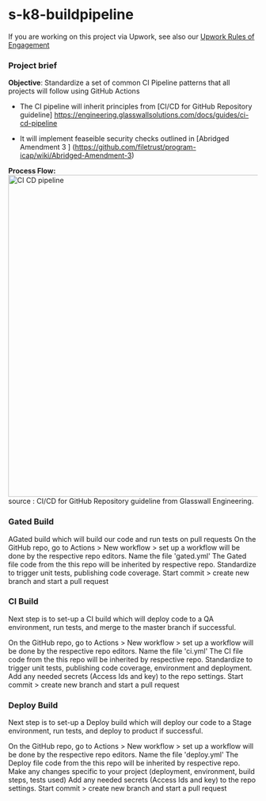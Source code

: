 # s-k8-buildpipeline

If you are working on this project via Upwork, see also our [Upwork Rules of Engagement](https://github.com/filetrust/Open-Source/blob/master/upwork/rules-of-engagement.md)

### Project brief

**Objective**: Standardize a set of common CI Pipeline patterns that all projects will follow  using GitHub Actions

- The CI pipeline will inherit principles from [CI/CD for GitHub Repository guideline] https://engineering.glasswallsolutions.com/docs/guides/ci-cd-pipeline 

- It will implement feaseible security checks outlined in [Abridged Amendment 3 ] (https://github.com/filetrust/program-icap/wiki/Abridged-Amendment-3)

**Process Flow:**
<br><img src="../img/CI-CD.png" alt="CI CD pipeline" width="650"/><br>
source : CI/CD for GitHub Repository guideline from Glasswall Engineering.

   ### Gated Build
AGated build which will build our code and run tests on pull requests
On the GitHub repo, go to Actions > New workflow > set up a workflow will be done by the respective repo editors.
Name the file 'gated.yml'
The Gated file code from the this repo will be inherited by respective repo.
Standardize to trigger unit tests, publishing code coverage. 
Start commit > create new branch and start a pull request

   ### CI Build
Next step is to set-up a CI build which will deploy code to a QA environment, run tests, and merge to the master branch if successful.

On the GitHub repo, go to Actions > New workflow > set up a workflow will be done by the respective repo editors.
Name the file 'ci.yml'
The CI file code from the this repo will be inherited by respective repo.
Standardize to trigger unit tests, publishing code coverage, environment and deployment.
Add any needed secrets (Access Ids and key) to the repo settings.
Start commit > create new branch and start a pull request

   ### Deploy Build
Next step is to set-up a Deploy build which will deploy our code to a Stage environment, run tests, and deploy to product if successful.

On the GitHub repo, go to Actions > New workflow > set up a workflow will be done by the respective repo editors.
Name the file 'deploy.yml'
The Deploy file code from the this repo will be inherited by respective repo.
Make any changes specific to your project (deployment, environment, build steps, tests used)
Add any needed secrets (Access Ids and key) to the repo settings.
Start commit > create new branch and start a pull request



